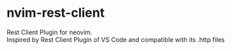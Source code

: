 # nvim-rest-client
Rest Client Plugin for neovim.  
Inspired by Rest Client Plugin of VS Code and compatible with its .http files
